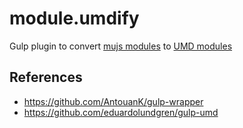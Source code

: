 module.umdify
=============

Gulp plugin to convert [mujs modules](https://github.com/mujs/module) to
[UMD modules](https://github.com/umdjs/umd)

References
----------

  * <https://github.com/AntouanK/gulp-wrapper>
  * <https://github.com/eduardolundgren/gulp-umd>
